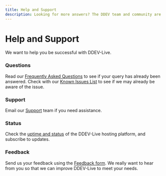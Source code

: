 ```yaml
---
title: Help and Support
description: Looking for more answers? The DDEV team and community are here to help.
---
```

# Help and Support

We want to help you be successful with DDEV-Live.
### Questions
Read our [Frequently Asked Questions](https://docs.ddev.com/faq/) to see if your query has already been answered.
Check with our [Known Issues List](https://docs.ddev.com/known-issues/) to see if we may already be aware of the issue.
### Support
Email our [Support](mailto:support@ddev.com) team if you need assistance.
### Status
Check the [uptime and status](https://status.ddev.com/) of the DDEV-Live hosting platform, and subscribe to updates.
### Feedback
Send us your feedback using the [Feedback form](https://dash.ddev.com/feedback/).
We really want to hear from you so that we can improve DDEV-Live to meet your needs.
